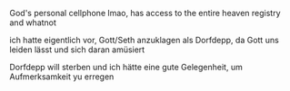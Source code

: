 God's personal cellphone 
lmao, has access to the entire heaven registry and whatnot 



ich hatte eigentlich vor, Gott/Seth anzuklagen als Dorfdepp, da Gott uns leiden lässt und sich daran amüsiert

Dorfdepp will sterben und ich hätte eine gute Gelegenheit, um Aufmerksamkeit yu erregen 